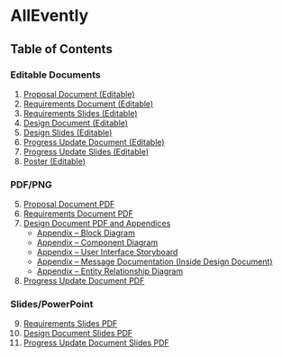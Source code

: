 # AllEvently
## Table of Contents

### Editable Documents
1. [Proposal Document (Editable)](Documents/Proposal_Document.docx)
2. [Requirements Document (Editable)](Documents/Requirements_Document.docx)
3. [Requirements Slides (Editable)](Documents/Requirements_Slides.pptx)
4. [Design Document (Editable)](Documents/Design_Document.docx)
5. [Design Slides (Editable)](Documents/Design_Slides.pptx)
6. [Progress Update Document (Editable)](Documents/Progress_Update_Document.docx)
7. [Progress Update Slides (Editable)](Documents/Progress_Update_Slides.pptx)
8. [Poster (Editable)](Documents/AllEvently%20Poster.pptx)

### PDF/PNG
5. [Proposal Document PDF](./Documents/Proposal%20Document%20(AllEvently).pdf)
6. [Requirements Document PDF](./Documents/Requirements%20Document%20(AllEvently).pdf)
7. [Design Document PDF and Appendices](./Documents/Design%20Document%20(AllEvently).pdf)
    - [Appendix – Block Diagram](Documents/Block%20Diagram.png)
    - [Appendix – Component Diagram](Documents/AllEventlyClassDiagram.pdf)
    - [Appendix – User Interface Storyboard](Documents/AllEventlyUIStoryboard.drawio.png)
    - [Appendix – Message Documentation (Inside Design Document)](./Documents/Design%20Document%20(AllEvently).pdf)
    - [Appendix – Entity Relationship Diagram](Documents/Database/AllEventlyERD.pdf)
8. [Progress Update Document PDF](./Documents/Progress%20Update%20Document%20(AllEvently).pdf)
### Slides/PowerPoint
9. [Requirements Slides PDF](./Documents/Requirements%20Slides%20(AllEvently).pdf)
10. [Design Document Slides PDF](./Documents/AllEvently%20Design%20(Slides).pdf)
11. [Progress Update Document Slides PDF](./Documents/AllEvently%20Progress%20Update%20(Slides).pdf)
